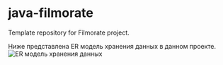 # java-filmorate
Template repository for Filmorate project.

Ниже представлена ER модель хранения данных в данном проекте.
![ER модель хранения данных](https://sun9-78.userapi.com/impg/uHTaepN2dGY6S4_Rx6FfDStqxGiEkmRq7ZQeXQ/KULiNZOfoc4.jpg?size=1372x692&quality=96&sign=3572185c5a8e60bd88d9ec6fc8d9a10d&type=album)